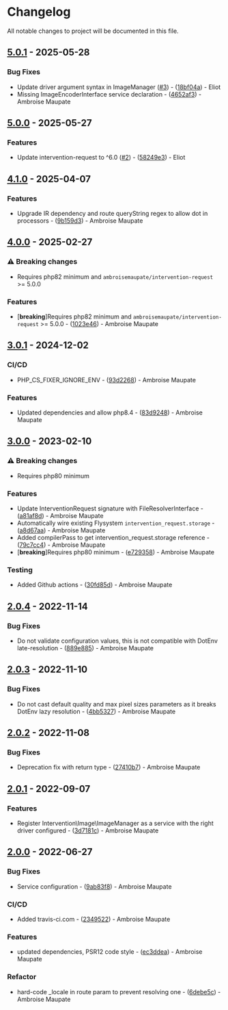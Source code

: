 # Changelog

All notable changes to project will be documented in this file.

## [5.0.1](https://github.com/rezozero/intervention-request-bundle/compare/5.0.0...5.0.1) - 2025-05-28

### Bug Fixes

- Update driver argument syntax in ImageManager ([#3](https://github.com/rezozero/intervention-request-bundle/issues/3)) - ([18bf04a](https://github.com/rezozero/intervention-request-bundle/commit/18bf04a5f03ed1e79c74ef1471e517e744a38198)) - Eliot
- Missing ImageEncoderInterface service declaration - ([4652af3](https://github.com/rezozero/intervention-request-bundle/commit/4652af3ff3b0fc9411c498d51f3aacb7f562206b)) - Ambroise Maupate

## [5.0.0](https://github.com/rezozero/intervention-request-bundle/compare/4.1.0...5.0.0) - 2025-05-27

### Features

- Update intervention-request to ^6.0 ([#2](https://github.com/rezozero/intervention-request-bundle/issues/2)) - ([58249e3](https://github.com/rezozero/intervention-request-bundle/commit/58249e3c973f6e15157a779fa26965aab6037cf1)) - Eliot

## [4.1.0](https://github.com/rezozero/intervention-request-bundle/compare/4.0.0...4.1.0) - 2025-04-07

### Features

- Upgrade IR dependency and route queryString regex to allow dot in processors - ([9b159d3](https://github.com/rezozero/intervention-request-bundle/commit/9b159d3e03b164f317cd27eb36522fedfdd0930e)) - Ambroise Maupate

## [4.0.0](https://github.com/rezozero/intervention-request-bundle/compare/3.0.1...4.0.0) - 2025-02-27

### ⚠ Breaking changes

- Requires php82 minimum and `ambroisemaupate/intervention-request` >= 5.0.0

### Features

-  [**breaking**]Requires php82 minimum and `ambroisemaupate/intervention-request` >= 5.0.0 - ([1023e46](https://github.com/rezozero/intervention-request-bundle/commit/1023e46ba8cde8f97912d63152e3cf5b5b05a7c2)) - Ambroise Maupate

## [3.0.1](https://github.com/rezozero/intervention-request-bundle/compare/3.0.0...3.0.1) - 2024-12-02

### CI/CD

- PHP_CS_FIXER_IGNORE_ENV - ([93d2268](https://github.com/rezozero/intervention-request-bundle/commit/93d2268c94e0b6724486fc2031d1ca56e74f3f09)) - Ambroise Maupate

### Features

- Updated dependencies and allow php8.4 - ([83d9248](https://github.com/rezozero/intervention-request-bundle/commit/83d924826a81f2ce811d1dfba7bd9cfefd086c0b)) - Ambroise Maupate

## [3.0.0](https://github.com/rezozero/intervention-request-bundle/compare/2.0.4...3.0.0) - 2023-02-10

### ⚠ Breaking changes

- Requires php80 minimum

### Features

- Update InterventionRequest signature with FileResolverInterface - ([a81af8d](https://github.com/rezozero/intervention-request-bundle/commit/a81af8d9d979a8e4830b146d1cb1f1dc73a68c0c)) - Ambroise Maupate
- Automatically wire existing Flysystem `intervention_request.storage` - ([a8d67aa](https://github.com/rezozero/intervention-request-bundle/commit/a8d67aa180e68cb5239d3eb9295f81f923fc5733)) - Ambroise Maupate
- Added compilerPass to get intervention_request.storage reference - ([79c7cc4](https://github.com/rezozero/intervention-request-bundle/commit/79c7cc4af56fe2da50e9497df8c7885ad47c7289)) - Ambroise Maupate
-  [**breaking**]Requires php80 minimum - ([e729358](https://github.com/rezozero/intervention-request-bundle/commit/e729358c16d35cc0505d19f2dfc34bd9e577e672)) - Ambroise Maupate

### Testing

- Added Github actions - ([30fd85d](https://github.com/rezozero/intervention-request-bundle/commit/30fd85d290f12811224343ba5956dc5ef141d878)) - Ambroise Maupate

## [2.0.4](https://github.com/rezozero/intervention-request-bundle/compare/2.0.3...2.0.4) - 2022-11-14

### Bug Fixes

- Do not validate configuration values, this is not compatible with DotEnv late-resolution - ([889e885](https://github.com/rezozero/intervention-request-bundle/commit/889e88521ab3dc6750f7d41afacf51bb1427a155)) - Ambroise Maupate

## [2.0.3](https://github.com/rezozero/intervention-request-bundle/compare/2.0.2...2.0.3) - 2022-11-10

### Bug Fixes

- Do not cast default quality and max pixel sizes parameters as it breaks DotEnv lazy resolution - ([4bb5327](https://github.com/rezozero/intervention-request-bundle/commit/4bb5327d791b39dad31d46a29d6ef79c63410831)) - Ambroise Maupate

## [2.0.2](https://github.com/rezozero/intervention-request-bundle/compare/2.0.1...2.0.2) - 2022-11-08

### Bug Fixes

- Deprecation fix with return type - ([27410b7](https://github.com/rezozero/intervention-request-bundle/commit/27410b739ba5609d8e9eeb8f11ea140e47623c1a)) - Ambroise Maupate

## [2.0.1](https://github.com/rezozero/intervention-request-bundle/compare/2.0.0...2.0.1) - 2022-09-07

### Features

- Register Intervention\Image\ImageManager as a service with the right driver configured - ([3d7181c](https://github.com/rezozero/intervention-request-bundle/commit/3d7181c5393c8b63bc1fe806071015dc2c9e5318)) - Ambroise Maupate

## [2.0.0](https://github.com/rezozero/intervention-request-bundle/compare/1.1.0...2.0.0) - 2022-06-27

### Bug Fixes

- Service configuration - ([9ab83f8](https://github.com/rezozero/intervention-request-bundle/commit/9ab83f8a87b8272bf96bb95b3e09626b7cb58f65)) - Ambroise Maupate

### CI/CD

- Added travis-ci.com - ([2349522](https://github.com/rezozero/intervention-request-bundle/commit/2349522eb36eb59535741d2b691c6d84644fdf51)) - Ambroise Maupate

### Features

- updated dependencies, PSR12 code style - ([ec3ddea](https://github.com/rezozero/intervention-request-bundle/commit/ec3ddea14599f9649fccda8fa6045099c97990f1)) - Ambroise Maupate

### Refactor

- hard-code _locale in route param to prevent resolving one - ([6debe5c](https://github.com/rezozero/intervention-request-bundle/commit/6debe5c8046150819cebd6774de4d619c30873e5)) - Ambroise Maupate

<!-- generated by git-cliff -->

